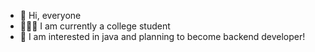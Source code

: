 - 👋 Hi, everyone
- 👨🏻‍🎓 I am currently a college student
- 📖 I am interested in java and planning to become backend developer!


<!---
Ostap-Sulyk/Ostap-Sulyk is a ✨ special ✨ repository because its `README.md` (this file) appears on your GitHub profile.
You can click the Preview link to take a look at your changes.
--->
